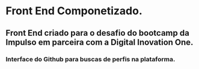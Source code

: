 # Front End Componetizado.
## Front End criado para o desafio do bootcamp da Impulso em parceira com a Digital Inovation One.
### Interface do Github para buscas de perfis na plataforma.
